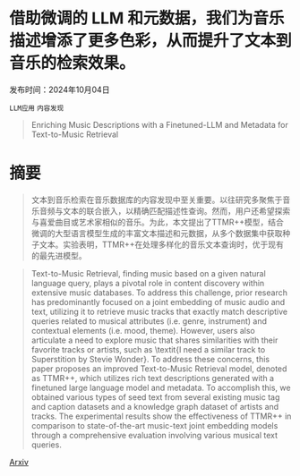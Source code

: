 # 借助微调的 LLM 和元数据，我们为音乐描述增添了更多色彩，从而提升了文本到音乐的检索效果。

发布时间：2024年10月04日

`LLM应用` `内容发现`

> Enriching Music Descriptions with a Finetuned-LLM and Metadata for Text-to-Music Retrieval

# 摘要

> 文本到音乐检索在音乐数据库的内容发现中至关重要。以往研究多聚焦于音乐音频与文本的联合嵌入，以精确匹配描述性查询。然而，用户还希望探索与喜爱曲目或艺术家相似的音乐。为此，本文提出了TTMR++模型，结合微调的大型语言模型生成的丰富文本描述和元数据，从多个数据集中获取种子文本。实验表明，TTMR++在处理多样化的音乐文本查询时，优于现有的最先进模型。

> Text-to-Music Retrieval, finding music based on a given natural language query, plays a pivotal role in content discovery within extensive music databases. To address this challenge, prior research has predominantly focused on a joint embedding of music audio and text, utilizing it to retrieve music tracks that exactly match descriptive queries related to musical attributes (i.e. genre, instrument) and contextual elements (i.e. mood, theme). However, users also articulate a need to explore music that shares similarities with their favorite tracks or artists, such as \textit{I need a similar track to Superstition by Stevie Wonder}. To address these concerns, this paper proposes an improved Text-to-Music Retrieval model, denoted as TTMR++, which utilizes rich text descriptions generated with a finetuned large language model and metadata. To accomplish this, we obtained various types of seed text from several existing music tag and caption datasets and a knowledge graph dataset of artists and tracks. The experimental results show the effectiveness of TTMR++ in comparison to state-of-the-art music-text joint embedding models through a comprehensive evaluation involving various musical text queries.

[Arxiv](https://arxiv.org/abs/2410.03264)